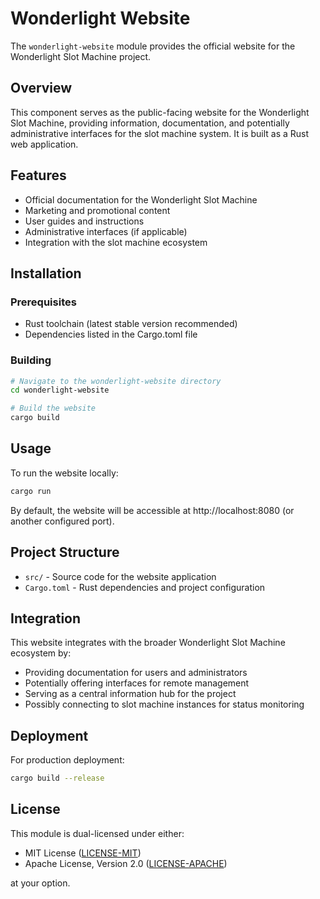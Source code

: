 # Wonderlight Website

The `wonderlight-website` module provides the official website for the Wonderlight Slot Machine project.

## Overview

This component serves as the public-facing website for the Wonderlight Slot Machine, providing information, documentation, and potentially administrative interfaces for the slot machine system. It is built as a Rust web application.

## Features

- Official documentation for the Wonderlight Slot Machine
- Marketing and promotional content
- User guides and instructions
- Administrative interfaces (if applicable)
- Integration with the slot machine ecosystem

## Installation

### Prerequisites

- Rust toolchain (latest stable version recommended)
- Dependencies listed in the Cargo.toml file

### Building

```bash
# Navigate to the wonderlight-website directory
cd wonderlight-website

# Build the website
cargo build
```

## Usage

To run the website locally:

```bash
cargo run
```

By default, the website will be accessible at http://localhost:8080 (or another configured port).

## Project Structure

- `src/` - Source code for the website application
- `Cargo.toml` - Rust dependencies and project configuration

## Integration

This website integrates with the broader Wonderlight Slot Machine ecosystem by:

- Providing documentation for users and administrators
- Potentially offering interfaces for remote management
- Serving as a central information hub for the project
- Possibly connecting to slot machine instances for status monitoring

## Deployment

For production deployment:

```bash
cargo build --release
```

## License

This module is dual-licensed under either:

- MIT License ([LICENSE-MIT](../LICENSE-MIT))
- Apache License, Version 2.0 ([LICENSE-APACHE](../LICENSE-APACHE))

at your option.